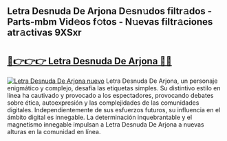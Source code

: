 ## Letra Desnuda De Arjona D𝚎sn𝚞dos filtr𝚊dos - Parts-mbm Vid𝚎os f𝚘tos - N𝚞evas filtr𝚊ciones atr𝚊ctivas 9XSxr

# <h2><a href="http://mbcctc.tromn.icu/?c=Letra+Desnuda+De+Arjona">🔗👉👉👉 Letra Desnuda De Arjona 🔗🔗</a></h2>

[![Letra Desnuda De Arjona nuevo](https://i.imgur.com/pEAQMta.gif)](http://mbcctc.tromn.icu/?c=Letra+Desnuda+De+Arjona)
Letra Desnuda De Arjona, un personaje enigmático y complejo, desafía las etiquetas simples. Su distintivo estilo en línea ha cautivado y provocado a los espectadores, provocando debates sobre ética, autoexpresión y las complejidades de las comunidades digitales. Independientemente de sus esfuerzos futuros, su influencia en el ámbito digital es innegable. La determinación inquebrantable y el magnetismo innegable impulsan a Letra Desnuda De Arjona a nuevas alturas en la comunidad en línea.
